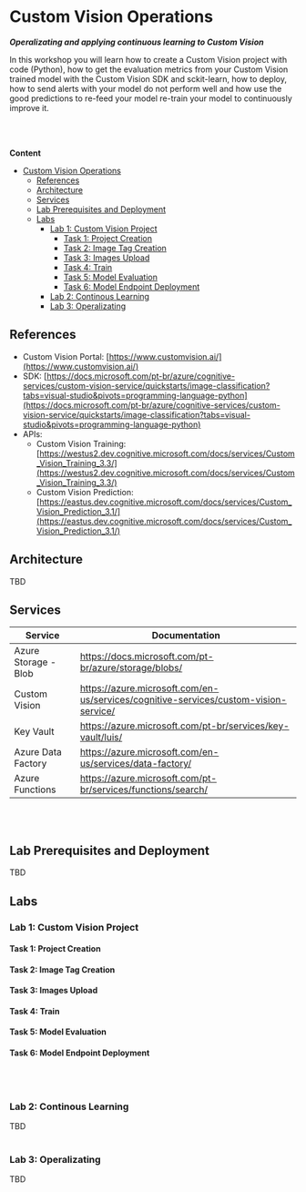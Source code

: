 # Custom Vision Operations

***Operalizating and applying continuous learning to Custom Vision***

In this workshop you will learn how to create a Custom Vision project with code (Python), how to get the evaluation metrics from your Custom Vision trained model with the Custom Vision SDK and sckit-learn, how to deploy, how to send alerts with your model do not perform well and how use the good predictions to re-feed your model re-train your model to continuously improve it. 

<br>
<br>

**Content**

<!-- TOC -->

- [Custom Vision Operations](#custom-vision-operations)
  - [References](#references)
  - [Architecture](#architecture)
  - [Services](#services)
  - [Lab Prerequisites and Deployment](#lab-prerequisites-and-deployment)
  - [Labs](#labs)
    - [Lab 1: Custom Vision Project](#lab-1-custom-vision-project)
      - [Task 1: Project Creation](#task-1-project-creation)
      - [Task 2: Image Tag Creation](#task-2-image-tag-creation)
      - [Task 3: Images Upload](#task-3-images-upload)
      - [Task 4: Train](#task-4-train)
      - [Task 5: Model Evaluation](#task-5-model-evaluation)
      - [Task 6: Model Endpoint Deployment](#task-6-model-endpoint-deployment)
    - [Lab 2: Continous Learning](#lab-2-continous-learning)
    - [Lab 3: Operalizating](#lab-3-operalizating)

<!-- /TOC -->

## References
  * Custom Vision Portal: [https://www.customvision.ai/](https://www.customvision.ai/)
  * SDK: [https://docs.microsoft.com/pt-br/azure/cognitive-services/custom-vision-service/quickstarts/image-classification?tabs=visual-studio&pivots=programming-language-python](https://docs.microsoft.com/pt-br/azure/cognitive-services/custom-vision-service/quickstarts/image-classification?tabs=visual-studio&pivots=programming-language-python)
  * APIs:
    - Custom Vision Training: [https://westus2.dev.cognitive.microsoft.com/docs/services/Custom_Vision_Training_3.3/](https://westus2.dev.cognitive.microsoft.com/docs/services/Custom_Vision_Training_3.3/)
    - Custom Vision Prediction: [https://eastus.dev.cognitive.microsoft.com/docs/services/Custom_Vision_Prediction_3.1/](https://eastus.dev.cognitive.microsoft.com/docs/services/Custom_Vision_Prediction_3.1/)

## Architecture
TBD

## Services
| Service                     | Documentation                                                              |
|-----------------------------|---------------------------------------------------------------------------|
| Azure Storage - Blob        | https://docs.microsoft.com/pt-br/azure/storage/blobs/                     |
| Custom Vision | https://azure.microsoft.com/en-us/services/cognitive-services/custom-vision-service/ |
| Key Vault   | https://azure.microsoft.com/pt-br/services/key-vault/luis/           |
| Azure Data Factory            | https://azure.microsoft.com/en-us/services/data-factory/                            |
| Azure Functions            | https://azure.microsoft.com/pt-br/services/functions/search/                            |

<br>
<br>

## Lab Prerequisites and Deployment 
TBD

## Labs

### Lab 1: Custom Vision Project 
#### Task 1: Project Creation
#### Task 2: Image Tag Creation
#### Task 3: Images Upload
#### Task 4: Train
#### Task 5: Model Evaluation
#### Task 6: Model Endpoint Deployment 

<br>
<br>

### Lab 2: Continous Learning
TBD
<br>
<br>

### Lab 3: Operalizating
TBD